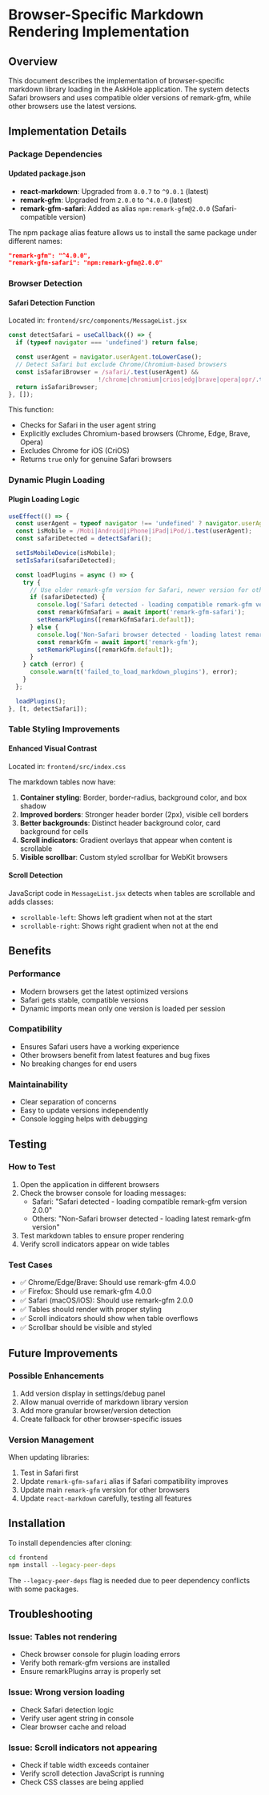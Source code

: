 # Browser-Specific Markdown Rendering Implementation

## Overview
This document describes the implementation of browser-specific markdown library loading in the AskHole application. The system detects Safari browsers and uses compatible older versions of remark-gfm, while other browsers use the latest versions.

## Implementation Details

### Package Dependencies

#### Updated package.json
- **react-markdown**: Upgraded from `8.0.7` to `^9.0.1` (latest)
- **remark-gfm**: Upgraded from `2.0.0` to `^4.0.0` (latest)
- **remark-gfm-safari**: Added as alias `npm:remark-gfm@2.0.0` (Safari-compatible version)

The npm package alias feature allows us to install the same package under different names:
```json
"remark-gfm": "^4.0.0",
"remark-gfm-safari": "npm:remark-gfm@2.0.0"
```

### Browser Detection

#### Safari Detection Function
Located in: `frontend/src/components/MessageList.jsx`

```javascript
const detectSafari = useCallback(() => {
  if (typeof navigator === 'undefined') return false;

  const userAgent = navigator.userAgent.toLowerCase();
  // Detect Safari but exclude Chrome/Chromium-based browsers
  const isSafariBrowser = /safari/.test(userAgent) &&
                         !/chrome|chromium|crios|edg|brave|opera|opr/.test(userAgent);
  return isSafariBrowser;
}, []);
```

This function:
- Checks for Safari in the user agent string
- Explicitly excludes Chromium-based browsers (Chrome, Edge, Brave, Opera)
- Excludes Chrome for iOS (CriOS)
- Returns `true` only for genuine Safari browsers

### Dynamic Plugin Loading

#### Plugin Loading Logic
```javascript
useEffect(() => {
  const userAgent = typeof navigator !== 'undefined' ? navigator.userAgent : '';
  const isMobile = /Mobi|Android|iPhone|iPad|iPod/i.test(userAgent);
  const safariDetected = detectSafari();

  setIsMobileDevice(isMobile);
  setIsSafari(safariDetected);

  const loadPlugins = async () => {
    try {
      // Use older remark-gfm version for Safari, newer version for other browsers
      if (safariDetected) {
        console.log('Safari detected - loading compatible remark-gfm version 2.0.0');
        const remarkGfmSafari = await import('remark-gfm-safari');
        setRemarkPlugins([remarkGfmSafari.default]);
      } else {
        console.log('Non-Safari browser detected - loading latest remark-gfm version');
        const remarkGfm = await import('remark-gfm');
        setRemarkPlugins([remarkGfm.default]);
      }
    } catch (error) {
      console.warn(t('failed_to_load_markdown_plugins'), error);
    }
  };

  loadPlugins();
}, [t, detectSafari]);
```

### Table Styling Improvements

#### Enhanced Visual Contrast
Located in: `frontend/src/index.css`

The markdown tables now have:
1. **Container styling**: Border, border-radius, background color, and box shadow
2. **Improved borders**: Stronger header border (2px), visible cell borders
3. **Better backgrounds**: Distinct header background color, card background for cells
4. **Scroll indicators**: Gradient overlays that appear when content is scrollable
5. **Visible scrollbar**: Custom styled scrollbar for WebKit browsers

#### Scroll Detection
JavaScript code in `MessageList.jsx` detects when tables are scrollable and adds classes:
- `scrollable-left`: Shows left gradient when not at the start
- `scrollable-right`: Shows right gradient when not at the end

## Benefits

### Performance
- Modern browsers get the latest optimized versions
- Safari gets stable, compatible versions
- Dynamic imports mean only one version is loaded per session

### Compatibility
- Ensures Safari users have a working experience
- Other browsers benefit from latest features and bug fixes
- No breaking changes for end users

### Maintainability
- Clear separation of concerns
- Easy to update versions independently
- Console logging helps with debugging

## Testing

### How to Test
1. Open the application in different browsers
2. Check the browser console for loading messages:
   - Safari: "Safari detected - loading compatible remark-gfm version 2.0.0"
   - Others: "Non-Safari browser detected - loading latest remark-gfm version"
3. Test markdown tables to ensure proper rendering
4. Verify scroll indicators appear on wide tables

### Test Cases
- ✅ Chrome/Edge/Brave: Should use remark-gfm 4.0.0
- ✅ Firefox: Should use remark-gfm 4.0.0
- ✅ Safari (macOS/iOS): Should use remark-gfm 2.0.0
- ✅ Tables should render with proper styling
- ✅ Scroll indicators should show when table overflows
- ✅ Scrollbar should be visible and styled

## Future Improvements

### Possible Enhancements
1. Add version display in settings/debug panel
2. Allow manual override of markdown library version
3. Add more granular browser/version detection
4. Create fallback for other browser-specific issues

### Version Management
When updating libraries:
1. Test in Safari first
2. Update `remark-gfm-safari` alias if Safari compatibility improves
3. Update main `remark-gfm` version for other browsers
4. Update `react-markdown` carefully, testing all features

## Installation

To install dependencies after cloning:

```bash
cd frontend
npm install --legacy-peer-deps
```

The `--legacy-peer-deps` flag is needed due to peer dependency conflicts with some packages.

## Troubleshooting

### Issue: Tables not rendering
- Check browser console for plugin loading errors
- Verify both remark-gfm versions are installed
- Ensure remarkPlugins array is properly set

### Issue: Wrong version loading
- Check Safari detection logic
- Verify user agent string in console
- Clear browser cache and reload

### Issue: Scroll indicators not appearing
- Check if table width exceeds container
- Verify scroll detection JavaScript is running
- Check CSS classes are being applied
